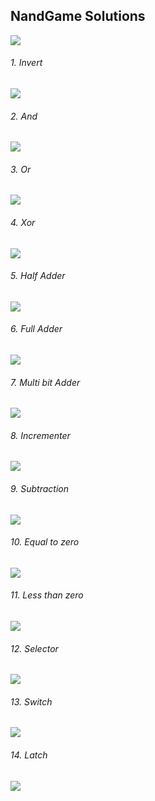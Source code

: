 ## NandGame Solutions
![](https://img.shields.io/badge/status-In%20Progress-green)

###### 1. Invert
![](1.png)
###### 2. And
![](2.png)
###### 3. Or
![](3.png)
###### 4. Xor
![](4.png)
###### 5. Half Adder
![](5.png)
###### 6. Full Adder
![](6.png)
###### 7. Multi bit Adder
![](7.png)
###### 8. Incrementer
![](8.png)
###### 9. Subtraction
![](9.png)
###### 10. Equal to zero
![](10.png)
###### 11. Less than zero
![](11.png)
###### 12. Selector
![](12.png)
###### 13. Switch
![](13.png)
###### 14. Latch
![](14.png)
